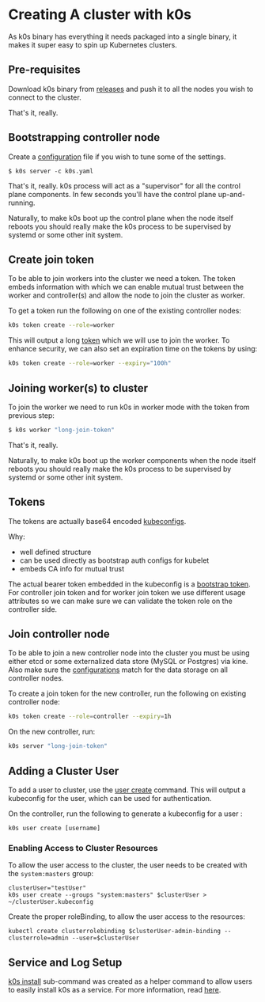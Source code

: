 # Creating A cluster with k0s

As k0s binary has everything it needs packaged into a single binary, it makes it super easy to spin up Kubernetes clusters.

## Pre-requisites

Download k0s binary from [releases](https://github.com/k0sproject/k0s/releases/latest) and push it to all the nodes you wish to connect to the cluster.

That's it, really.

## Bootstrapping controller node

Create a [configuration](configuration.md) file if you wish to tune some of the settings.

```
$ k0s server -c k0s.yaml
```

That's it, really. k0s process will act as a "supervisor" for all the control plane components. In few seconds you'll have the control plane up-and-running.

Naturally, to make k0s boot up the control plane when the node itself reboots you should really make the k0s process to be supervised by systemd or some other init system.

## Create join token

To be able to join workers into the cluster we need a token. The token embeds information with which we can enable mutual trust between the worker and controller(s) and allow the node to join the cluster as worker.

To get a token run the following on one of the existing controller nodes:
```sh
k0s token create --role=worker
```

This will output a long [token](#tokens) which we will use to join the worker. To enhance security, we can also set an expiration time on the tokens by using:
```sh
k0s token create --role=worker --expiry="100h"
```


## Joining worker(s) to cluster

To join the worker we need to run k0s in worker mode with the token from previous step:
```sh
$ k0s worker "long-join-token"
```

That's it, really.

Naturally, to make k0s boot up the worker components when the node itself reboots you should really make the k0s process to be supervised by systemd or some other init system.

## Tokens

The tokens are actually base64 encoded [kubeconfigs](https://kubernetes.io/docs/tasks/access-application-cluster/configure-access-multiple-clusters/). 

Why:
- well defined structure
- can be used directly as bootstrap auth configs for kubelet
- embeds CA info for mutual trust

The actual bearer token embedded in the kubeconfig is a [bootstrap token](https://kubernetes.io/docs/reference/access-authn-authz/bootstrap-tokens/). For controller join token and for worker join token we use different usage attributes so we can make sure we can validate the token role on the controller side.


## Join controller node

To be able to join a new controller node into the cluster you must be using either etcd or some externalized data store (MySQL or Postgres) via kine. Also make sure the [configurations](configuration.md) match for the data storage on all controller nodes.

To create a join token for the new controller, run the following on existing controller node:
```sh
k0s token create --role=controller --expiry=1h
```

On the new controller, run:
```sh
k0s server "long-join-token"
```

## Adding a Cluster User

To add a user to cluster, use the [user create](cli/k0s_user_create.md) command.
This will output a kubeconfig for the user, which can be used for authentication.

On the controller, run the following to generate a kubeconfig for a user :
```shell script
k0s user create [username]
```
### Enabling Access to Cluster Resources
To allow the user access to the cluster, the user needs to be created with the `system:masters` group:

```shell script
clusterUser="testUser"
k0s user create --groups "system:masters" $clusterUser > ~/clusterUser.kubeconfig
```
Create the proper roleBinding, to allow the user access to the resources:
```shell script
kubectl create clusterrolebinding $clusterUser-admin-binding --clusterrole=admin --user=$clusterUser
```

## Service and Log Setup
[k0s install](cli/k0s_install.md) sub-command was created as a helper command to allow users to easily install k0s as a service.
For more information, read [here](install.md).
